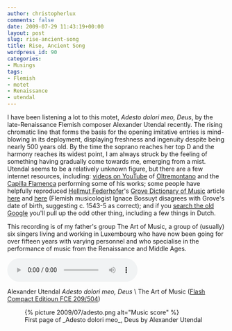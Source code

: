 ```yaml
---
author: christopherlux
comments: false
date: 2009-07-29 11:43:19+00:00
layout: post
slug: rise-ancient-song
title: Rise, Ancient Song
wordpress_id: 90
categories:
- Musings
tags:
- Flemish
- motet
- Renaissance
- utendal
---
```


I have been listening a lot to this motet, _Adesto dolori meo, Deus_, by the late-Renaissance Flemish composer Alexander Utendal recently. The rising chromatic line that forms the basis for the opening imitative entries is mind-blowing in its deployment, displaying freshness and ingenuity despite being nearly 500 years old. By the time the soprano reaches her top D and the harmony reaches its widest point, I am always struck by the feeling of something having gradually come towards me, emerging from a mist. Utendal seems to be a relatively unknown figure, but there are a few internet resources, including: [videos on YouTube](http://www.youtube.com/results?search_query=Alexander+Utendal&search_type=&aq=f) of [Oltremontano](http://www.oltremontano.com/) and the [Capilla Flamenca](http://www.capilla.be/) performing some of his works; some people have helpfully reproduced [Hellmut Federhofer](http://en.wikipedia.org/wiki/Hellmut_Federhofer)'s [Grove Dictionary of Music](http://www.oxfordmusiconline.com/) article [here](http://musicologicus.blogspot.com/2009/06/alexander-utendal.html) and [here](http://www.kb.dk/da/nb/samling/ma/digmus/pre1700_indices/utendal_grove.html) (Flemish musicologist Ignace Bossuyt disagrees with Grove's date of birth, suggesting c. 1543-5 as correct); and if you [search the old Google](http://www.google.com/#q=alexander+utendal) you'll pull up the odd other thing, including a few things in Dutch.

This recording is of my father's group The Art of Music, a group of (usually) six singers living and working in Luxembourg who have now been going for over fifteen years with varying personnel and who specialise in the performance of music from the Renaissance and Middle Ages.

<p><audio controls>
  <source src="http://v1.chrisswithinbank.net/son/adesto_dolori_meo.mp3" type="audio/mpeg">
  <a href="http://v1.chrisswithinbank.net/son/adesto_dolori_meo.mp3" type="audio/mpeg">Audio link</a>
</audio></p>

Alexander Utendal _Adesto dolori meo, Deus_ \\
The Art of Music ([Flash Compact Editioun FCE 209/504](http://www2.vo.lu/homepages/fce/AOFM2.HTM))

<figure>
{% picture 2009/07/adesto.png alt="Music score" %}
<figcaption markdown="1">
First page of _Adesto dolori meo_, Deus by Alexander Utendal
</figcaption>
</figure>
